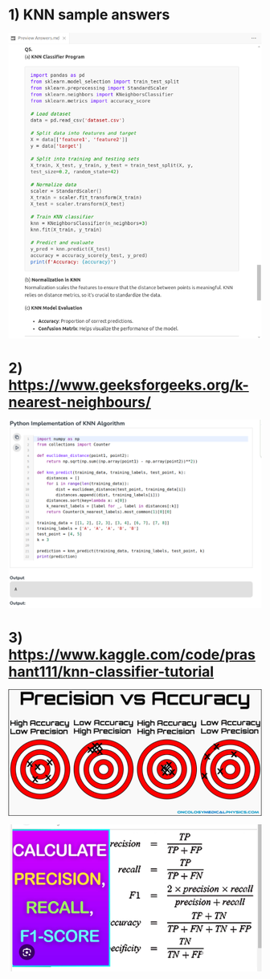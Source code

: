 
# 1) KNN sample answers
![alt text](image.png)

# 2) https://www.geeksforgeeks.org/k-nearest-neighbours/
![alt text](image-1.png)

# 3) https://www.kaggle.com/code/prashant111/knn-classifier-tutorial

![alt text](image-2.png)

![alt text](image-3.png)